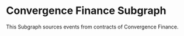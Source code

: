 # Convergence Finance Subgraph

This Subgraph sources events from contracts of Convergence Finance.
